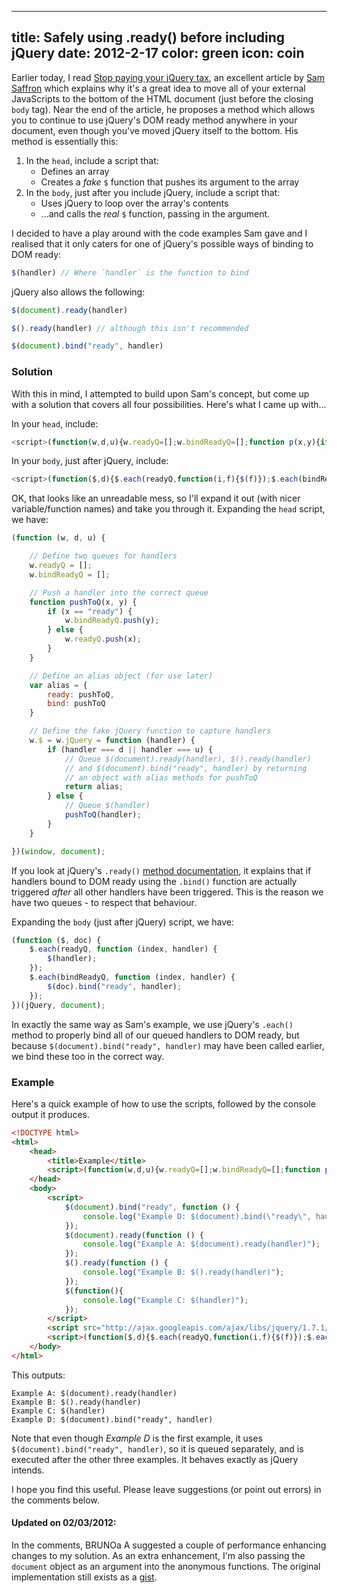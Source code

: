 ----
title: Safely using .ready() before including jQuery
date: 2012-2-17
color: green
icon: coin
----

Earlier today, I read [Stop paying your jQuery tax](http://samsaffron.com/archive/2012/02/17/stop-paying-your-jquery-tax), an excellent article by [Sam Saffron](http://samsaffron.com/) which explains why it's a great idea to move all of your external JavaScripts to the bottom of the HTML document (just before the closing `body` tag). Near the end of the article, he proposes a method which allows you to continue to use jQuery's DOM ready method anywhere in your document, even though you've moved jQuery itself to the bottom. His method is essentially this:

1. In the `head`, include a script that:
    * Defines an array
    * Creates a _fake_ `$` function that pushes its argument to the array
2. In the `body`, just after you include jQuery, include a script that:
    * Uses jQuery to loop over the array's contents
    * ...and calls the _real_ `$` function, passing in the argument.

I decided to have a play around with the code examples Sam gave and I realised that it only caters for one of jQuery's possible ways of binding to DOM ready:

``` js
$(handler) // Where `handler` is the function to bind
```

jQuery also allows the following:

``` js
$(document).ready(handler)

$().ready(handler) // although this isn't recommended

$(document).bind("ready", handler)
```

### Solution ###

With this in mind, I attempted to build upon Sam's concept, but come up with a solution that covers all four possibilities. Here's what I came up with...

In your `head`, include:
``` js
<script>(function(w,d,u){w.readyQ=[];w.bindReadyQ=[];function p(x,y){if(x=="ready"){w.bindReadyQ.push(y);}else{w.readyQ.push(x);}};var a={ready:p,bind:p};w.$=w.jQuery=function(f){if(f===d||f===u){return a}else{p(f)}}})(window,document)</script>
```

In your `body`, just after jQuery, include:
``` js
<script>(function($,d){$.each(readyQ,function(i,f){$(f)});$.each(bindReadyQ,function(i,f){$(d).bind("ready",f)})})(jQuery,document)</script>
```

OK, that looks like an unreadable mess, so I'll expand it out (with nicer variable/function names) and take you through it. Expanding the `head` script, we have:

``` js
(function (w, d, u) {

    // Define two queues for handlers
    w.readyQ = [];
    w.bindReadyQ = [];

    // Push a handler into the correct queue
    function pushToQ(x, y) {
        if (x == "ready") {
            w.bindReadyQ.push(y);
        } else {
            w.readyQ.push(x);
        }
    }

    // Define an alias object (for use later)
    var alias = {
        ready: pushToQ,
        bind: pushToQ
    }

    // Define the fake jQuery function to capture handlers
    w.$ = w.jQuery = function (handler) {
        if (handler === d || handler === u) {
            // Queue $(document).ready(handler), $().ready(handler)
            // and $(document).bind("ready", handler) by returning
            // an object with alias methods for pushToQ
            return alias;
        } else {
            // Queue $(handler)
            pushToQ(handler);
        }
    }

})(window, document);
```

If you look at jQuery's `.ready()` [method documentation](http://api.jquery.com/ready/), it explains that if handlers bound to DOM ready using the `.bind()` function are actually triggered _after_ all other handlers have been triggered. This is the reason we have two queues - to respect that behaviour.

Expanding the `body` (just after jQuery) script, we have:

``` js
(function ($, doc) {
    $.each(readyQ, function (index, handler) {
        $(handler);
    });
    $.each(bindReadyQ, function (index, handler) {
        $(doc).bind("ready", handler);
    });
})(jQuery, document);
```

In exactly the same way as Sam's example, we use jQuery's `.each()` method to properly bind all of our queued handlers to DOM ready, but because `$(document).bind("ready", handler)` may have been called earlier, we bind these too in the correct way.

### Example ###

Here's a quick example of how to use the scripts, followed by the console output it produces.

``` html
<!DOCTYPE html>
<html>
    <head>
        <title>Example</title>
        <script>(function(w,d,u){w.readyQ=[];w.bindReadyQ=[];function p(x,y){if(x=="ready"){w.bindReadyQ.push(y);}else{w.readyQ.push(x);}};var a={ready:p,bind:p};w.$=w.jQuery=function(f){if(f===d||f===u){return a}else{p(f)}}})(window,document)</script>
    </head>
    <body>
        <script>
            $(document).bind("ready", function () {
                console.log("Example D: $(document).bind(\"ready\", handler)");
            });
            $(document).ready(function () {
                console.log("Example A: $(document).ready(handler)");
            });
            $().ready(function () {
                console.log("Example B: $().ready(handler)");
            });
            $(function(){
                console.log("Example C: $(handler)");
            });
        </script>
        <script src="http://ajax.googleapis.com/ajax/libs/jquery/1.7.1/jquery.min.js"></script>
        <script>(function($,d){$.each(readyQ,function(i,f){$(f)});$.each(bindReadyQ,function(i,f){$(d).bind("ready",f)})})(jQuery,document)</script>
    </body>
</html>
```

This outputs:

``` text
Example A: $(document).ready(handler)
Example B: $().ready(handler)
Example C: $(handler)
Example D: $(document).bind("ready", handler)
```

Note that even though *Example D* is the first example, it uses `$(document).bind("ready", handler)`, so it is queued separately, and is executed after the other three examples. It behaves exactly as jQuery intends.

I hope you find this useful. Please leave suggestions (or point out errors) in the comments below.

#### Updated on 02/03/2012: ####
In the comments, BRUNOa A suggested a couple of performance enhancing changes to my solution. As an extra enhancement, I'm also passing the `document` object as an argument into the anonymous functions. The original implementation still exists as a [gist](https://gist.github.com/1958226).
